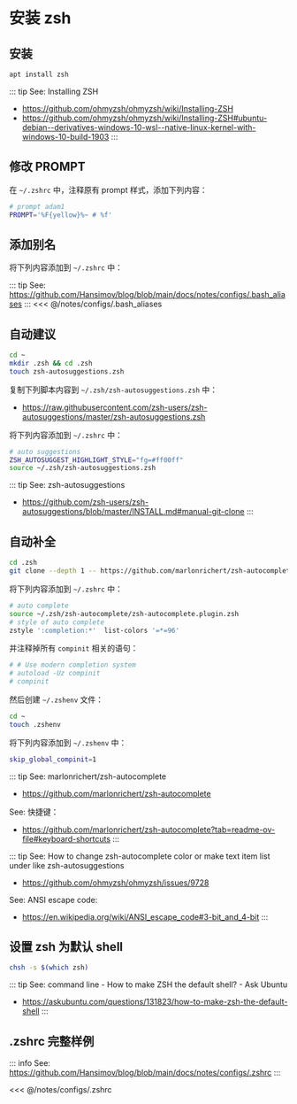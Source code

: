 # 安装 zsh

## 安装

```sh
apt install zsh
```

::: tip See: Installing ZSH
- https://github.com/ohmyzsh/ohmyzsh/wiki/Installing-ZSH
- https://github.com/ohmyzsh/ohmyzsh/wiki/Installing-ZSH#ubuntu-debian--derivatives-windows-10-wsl--native-linux-kernel-with-windows-10-build-1903
:::

## 修改 PROMPT

在 `~/.zshrc` 中，注释原有 prompt 样式，添加下列内容：

```sh
# prompt adam1
PROMPT='%F{yellow}%~ # %f'
```

## 添加别名

将下列内容添加到 `~/.zshrc` 中：

::: tip See: https://github.com/Hansimov/blog/blob/main/docs/notes/configs/.bash_aliases
:::
<<< @/notes/configs/.bash_aliases

## 自动建议

```sh
cd ~
mkdir .zsh && cd .zsh
touch zsh-autosuggestions.zsh
```

复制下列脚本内容到 `~/.zsh/zsh-autosuggestions.zsh` 中：

- https://raw.githubusercontent.com/zsh-users/zsh-autosuggestions/master/zsh-autosuggestions.zsh


将下列内容添加到 `~/.zshrc` 中：

```sh
# auto suggestions
ZSH_AUTOSUGGEST_HIGHLIGHT_STYLE="fg=#ff00ff"
source ~/.zsh/zsh-autosuggestions.zsh
```

::: tip See: zsh-autosuggestions
- https://github.com/zsh-users/zsh-autosuggestions/blob/master/INSTALL.md#manual-git-clone
:::


## 自动补全

```sh
cd .zsh
git clone --depth 1 -- https://github.com/marlonrichert/zsh-autocomplete.git
```

将下列内容添加到 `~/.zshrc` 中：

```sh
# auto complete
source ~/.zsh/zsh-autocomplete/zsh-autocomplete.plugin.zsh
# style of auto complete
zstyle ':completion:*'  list-colors '=*=96'
```

并注释掉所有 `compinit` 相关的语句：

```sh
# # Use modern completion system
# autoload -Uz compinit
# compinit
```

然后创建 `~/.zshenv` 文件：

```sh
cd ~
touch .zshenv
```

将下列内容添加到 `~/.zshenv` 中：

```sh
skip_global_compinit=1
```

::: tip See: marlonrichert/zsh-autocomplete
* https://github.com/marlonrichert/zsh-autocomplete

See: 快捷键：
* https://github.com/marlonrichert/zsh-autocomplete?tab=readme-ov-file#keyboard-shortcuts
:::

::: tip See: How to change zsh-autocomplete color or make text item list under like zsh-autosuggestions
- https://github.com/ohmyzsh/ohmyzsh/issues/9728

See: ANSI escape code:
- https://en.wikipedia.org/wiki/ANSI_escape_code#3-bit_and_4-bit
:::

## 设置 zsh 为默认 shell

```sh
chsh -s $(which zsh)
```

::: tip See: command line - How to make ZSH the default shell? - Ask Ubuntu
- https://askubuntu.com/questions/131823/how-to-make-zsh-the-default-shell
:::

## .zshrc 完整样例

::: info See: https://github.com/Hansimov/blog/blob/main/docs/notes/configs/.zshrc
:::

<<< @/notes/configs/.zshrc

